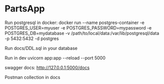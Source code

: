 # PartsApp

Run postgresql in docker:
docker run --name postgres-container -e POSTGRES_USER=myuser -e POSTGRES_PASSWORD=mypassword -e POSTGRES_DB=mydatabase -v /path/to/local/data:/var/lib/postgresql/data -p 5432:5432 -d postgres

Run docs/DDL.sql in your database

Run in dev
uvicorn app:app --reload --port 5000

swagger docs: http://127.0.0.1:5000/docs

Postman collection in docs
